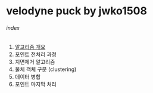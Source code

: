 # velodyne puck by jwko1508

###### index
1. [알고리즘 개요](/docs/mdfile/algorithm_abstract.md)
2. 포인트 전처리 과정
3. 지면제거 알고리즘
4. 물체 객체 구분 (clustering)
5. 데이터 병합
6. 포인트 마지막 처리
